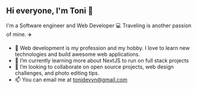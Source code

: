 ## Hi everyone, I'm Toni 👋

I'm a Software engineer and Web Developer 💻 Traveling is another passion of mine. ✈️

- 👀 Web development is my profession and my hobby. I love to learn new technologies and build awesome web applications.
- 🌱 I’m currently learning more about NextJS to run on full stack projects
- 💞️ I’m looking to collaborate on open source projects, web design challenges, and photo editing tips.
- 📫 You can email me at tonidevvn@gmail.com
